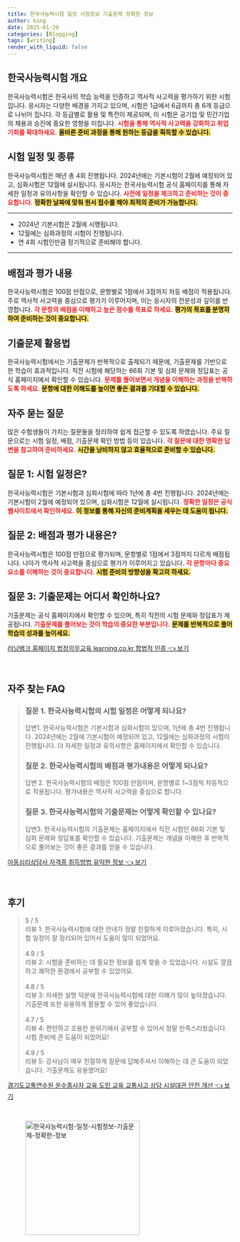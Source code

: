 ```yaml
---
title: 한국사능력시험 일정 시험정보 기출문제 정확한 정보
author: bing
date: 2025-01-29
categories: [Blogging]
tags: [writing]
render_with_liquid: false
---
```



<h2 id='한국사능력시험 개요'>한국사능력시험 개요</h2>

<p>한국사능력시험은 한국사의 학습 능력을 인증하고 역사적 사고력을 평가하기 위한 시험입니다. 응시자는 다양한 배경을 가지고 있으며, 시험은 1급에서 6급까지 총 6개 등급으로 나뉘어 집니다. 각 등급별로 활용 및 특전이 제공되며, 이 시험은 공기업 및 민간기업의 채용과 승진에 중요한 영향을 미칩니다. <b><span style="color: #ee2323;">시험을 통해 역사적 사고력을 강화하고 취업 기회를 확대하세요.</span></b> <b><span style="background-color: #ffe066;">올바른 준비 과정을 통해 원하는 등급을 획득할 수 있습니다.</span></b></p>

<h2 id='시험 일정 및 종류'>시험 일정 및 종류</h2>

<p>한국사능력시험은 매년 총 4회 진행됩니다. 2024년에는 기본시험이 2월에 예정되어 있고, 심화시험은 12월에 실시됩니다. 응시자는 한국사능력시험 공식 홈페이지를 통해 자세한 일정과 유의사항을 확인할 수 있습니다. <b><span style="color: #ee2323;">사전에 일정을 체크하고 준비하는 것이 중요합니다.</span></b> <b><span style="background-color: #ffe066;">정확한 날짜에 맞춰 원서 접수를 해야 최적의 준비가 가능합니다.</span></b></p>

<hr />

<ul>
    <li>2024년 기본시험은 2월에 시행됩니다.</li>
    <li>12월에는 심화과정의 시험이 진행됩니다.</li>
    <li>연 4회 시험인만큼 정기적으로 준비해야 합니다.</li>
</ul>

<hr />

<h2 id='배점과 평가 내용'>배점과 평가 내용</h2>

<p>한국사능력시험은 100점 만점으로, 문항별로 1점에서 3점까지 차등 배점이 적용됩니다. 주로 역사적 사고력을 중심으로 평가가 이루어지며, 이는 응시자의 전문성과 깊이를 반영합니다. <b><span style="color: #ee2323;">각 문항의 배점을 이해하고 높은 점수를 목표로 하세요.</span></b> <b><span style="background-color: #ffe066;">평가의 목표를 분명히 하여 준비하는 것이 중요합니다.</span></b></p>

<h2 id='기출문제 활용법'>기출문제 활용법</h2>

<p>한국사능력시험에서는 기출문제가 반복적으로 출제되기 때문에, 기출문제를 기반으로 한 학습이 효과적입니다. 직전 시험에 해당하는 66회 기본 및 심화 문제와 정답표는 공식 홈페이지에서 확인할 수 있습니다. <b><span style="color: #ee2323;">문제를 풀어보면서 개념을 이해하는 과정을 반복하도록 하세요.</span></b> <b><span style="background-color: #ffe066;">문항에 대한 이해도를 높이면 좋은 결과를 기대할 수 있습니다.</span></b></p>

<h2 id='자주 묻는 질문'>자주 묻는 질문</h2>

<p>많은 수험생들이 가지는 질문들을 정리하여 쉽게 접근할 수 있도록 하였습니다. 주요 질문으로는 시험 일정, 배점, 기출문제 확인 방법 등이 있습니다. <b><span style="color: #ee2323;">각 질문에 대한 명확한 답변을 참고하여 준비하세요.</span></b> <b><span style="background-color: #ffe066;">시간을 낭비하지 않고 효율적으로 준비할 수 있습니다.</span></b></p>

<h2 id='QNA 1'>질문 1: 시험 일정은?</h2>

<p>한국사능력시험은 기본시험과 심화시험에 따라 1년에 총 4번 진행됩니다. 2024년에는 기본시험이 2월에 예정되어 있으며, 심화시험은 12월에 실시됩니다. <b><span style="color: #ee2323;">정확한 일정은 공식 웹사이트에서 확인하세요.</span></b> <b><span style="background-color: #ffe066;">이 정보를 통해 자신의 준비계획을 세우는 데 도움이 됩니다.</span></b></p>

<h2 id='QNA 2'>질문 2: 배점과 평가 내용은?</h2>

<p>한국사능력시험은 100점 만점으로 평가되며, 문항별로 1점에서 3점까지 다르게 배점됩니다. 나아가 역사적 사고력을 중심으로 평가가 이루어지고 있습니다. <b><span style="color: #ee2323;">각 문항마다 중요 요소를 이해하는 것이 중요합니다.</span></b> <b><span style="background-color: #ffe066;">시험 준비의 방향성을 확고히 하세요.</span></b></p>

<h2 id='QNA 3'>질문 3: 기출문제는 어디서 확인하나요?</h2>

<p>기출문제는 공식 홈페이지에서 확인할 수 있으며, 특히 직전의 시험 문제와 정답표가 제공됩니다. <b><span style="color: #ee2323;">기출문제를 풀어보는 것이 학습의 중요한 부분입니다.</span></b> <b><span style="background-color: #ffe066;">문제를 반복적으로 풀어 학습의 성과를 높이세요.</span></b></p>


<p><a class="click-button" title="러닝뱅크 홈페이지 법정의무교육 learning.co.kr 합법적 인증" href="https://greenforu.github.io/posts/%EB%9F%AC%EB%8B%9D%EB%B1%85%ED%81%AC-%ED%99%88%ED%8E%98%EC%9D%B4%EC%A7%80-%EB%B2%95%EC%A0%95%EC%9D%98%EB%AC%B4%EA%B5%90%EC%9C%A1-learning.co.kr-%ED%95%A9%EB%B2%95%EC%A0%81-%EC%9D%B8%EC%A6%9D/" rel="dofollow">러닝뱅크 홈페이지 법정의무교육 learning.co.kr 합법적 인증 👈 보기</a></p><br>
<h2 id='자주_찾는_FAQ'>자주 찾는 FAQ</h2>
<div itemscope="" itemtype="https://schema.org/FAQPage"> 
<blockquote> 
<div itemscope="" itemprop="mainEntity" itemtype="https://schema.org/Question"> 
<h3 itemprop="name">질문 1. 한국사능력시험의 시험 일정은 어떻게 되나요?</h3> 
<div itemscope="" itemprop="acceptedAnswer" itemtype="https://schema.org/Answer"> 
<span itemprop="text"> 
<p>답변1. 한국사능력시험은 기본시험과 심화시험이 있으며, 1년에 총 4번 진행됩니다. 2024년에는 2월에 기본시험이 예정되어 있고, 12월에는 심화과정의 시험이 진행됩니다. 더 자세한 일정과 유의사항은 홈페이지에서 확인할 수 있습니다.</p> 
</span> 
</div> 
</div> 
<div itemscope="" itemprop="mainEntity" itemtype="https://schema.org/Question"> 
<h3 itemprop="name">질문 2. 한국사능력시험의 배점과 평가내용은 어떻게 되나요?</h3> 
<div itemscope="" itemprop="acceptedAnswer" itemtype="https://schema.org/Answer"> 
<span itemprop="text"> 
<p>답변 2. 한국사능력시험의 배점은 100점 만점이며, 문항별로 1~3점씩 차등적으로 적용됩니다. 평가내용은 역사적 사고력을 중심으로 합니다.</p> 
</span> 
</div> 
</div> 
<div itemscope="" itemprop="mainEntity" itemtype="https://schema.org/Question"> 
<h3 itemprop="name">질문 3. 한국사능력시험의 기출문제는 어떻게 확인할 수 있나요?</h3> 
<div itemscope="" itemprop="acceptedAnswer" itemtype="https://schema.org/Answer"> 
<span itemprop="text"> 
<p>답변3. 한국사능력시험의 기출문제는 홈페이지에서 직전 시험인 66회 기본 및 심화 문제와 정답표를 확인할 수 있습니다. 기출문제는 개념을 이해한 후 반복적으로 풀어보는 것이 좋은 결과를 얻을 수 있습니다.</p> 
</span> 
</div> 
</div> 
</blockquote> 
</div>
<p><a class="click-button" title="아동심리상담사 자격증 취득방법 유익한 정보" href="https://greenforu.github.io/posts/%EC%95%84%EB%8F%99%EC%8B%AC%EB%A6%AC%EC%83%81%EB%8B%B4%EC%82%AC-%EC%9E%90%EA%B2%A9%EC%A6%9D-%EC%B7%A8%EB%93%9D%EB%B0%A9%EB%B2%95-%EC%9C%A0%EC%9D%B5%ED%95%9C-%EC%A0%95%EB%B3%B4/" rel="dofollow">아동심리상담사 자격증 취득방법 유익한 정보 👈 보기</a></p><br>
<h2 id='후기'>후기</h2>
<div itemscope itemtype="https://schema.org/Product">
  <blockquote>
  <div itemprop="review" itemscope itemtype="https://schema.org/Review">
      <div itemprop="reviewRating" itemscope itemtype="https://schema.org/Rating"> <span itemprop="ratingValue">5</span> / <span itemprop="bestRating">5</span> </div>
      <span itemprop="reviewBody">리뷰 1: 한국사능력시험에 대한 안내가 정말 친절하게 이루어졌습니다. 특히, 시험 일정이 잘 정리되어 있어서 도움이 많이 되었어요.</span>
  </div>
  <br>
  <div itemprop="review" itemscope itemtype="https://schema.org/Review">
      <div itemprop="reviewRating" itemscope itemtype="https://schema.org/Rating"> <span itemprop="ratingValue">4.9</span> / <span itemprop="bestRating">5</span> </div>
      <span itemprop="reviewBody">리뷰 2: 시험을 준비하는 데 필요한 정보를 쉽게 찾을 수 있었습니다. 시설도 깔끔하고 쾌적한 환경에서 공부할 수 있었어요.</span>
  </div>
  <br>
  <div itemprop="review" itemscope itemtype="https://schema.org/Review">
      <div itemprop="reviewRating" itemscope itemtype="https://schema.org/Rating"> <span itemprop="ratingValue">4.8</span> / <span itemprop="bestRating">5</span> </div>
      <span itemprop="reviewBody">리뷰 3: 자세한 설명 덕분에 한국사능력시험에 대한 이해가 많이 높아졌습니다. 기출문제 또한 유용하게 활용할 수 있어 좋았습니다.</span>
  </div>
  <br>
  <div itemprop="review" itemscope itemtype="https://schema.org/Review">
      <div itemprop="reviewRating" itemscope itemtype="https://schema.org/Rating"> <span itemprop="ratingValue">4.7</span> / <span itemprop="bestRating">5</span> </div>
      <span itemprop="reviewBody">리뷰 4: 편안하고 조용한 분위기에서 공부할 수 있어서 정말 만족스러웠습니다. 시험 준비에 큰 도움이 되었어요!</span>
  </div>
  <br>
  <div itemprop="review" itemscope itemtype="https://schema.org/Review">
      <div itemprop="reviewRating" itemscope itemtype="https://schema.org/Rating"> <span itemprop="ratingValue">4.9</span> / <span itemprop="bestRating">5</span> </div>
      <span itemprop="reviewBody">리뷰 5: 강사님이 매우 친절하게 질문에 답해주셔서 이해하는 데 큰 도움이 되었습니다. 기출문제도 유용했어요!</span>
  </div>
  </blockquote>
</div>
<p><a class="click-button" title="경기도교통연수원 운수종사자 교육 도민 교육 교통사고 상담 시설대관 안전 개선" href="https://greenforu.github.io/posts/%EA%B2%BD%EA%B8%B0%EB%8F%84%EA%B5%90%ED%86%B5%EC%97%B0%EC%88%98%EC%9B%90-%EC%9A%B4%EC%88%98%EC%A2%85%EC%82%AC%EC%9E%90-%EA%B5%90%EC%9C%A1-%EB%8F%84%EB%AF%BC-%EA%B5%90%EC%9C%A1-%EA%B5%90%ED%86%B5%EC%82%AC%EA%B3%A0-%EC%83%81%EB%8B%B4-%EC%8B%9C%EC%84%A4%EB%8C%80%EA%B4%80-%EC%95%88%EC%A0%84-%EA%B0%9C%EC%84%A0/" rel="dofollow">경기도교통연수원 운수종사자 교육 도민 교육 교통사고 상담 시설대관 안전 개선 👈 보기</a></p><br>
<figure class="image"><img src="https://greenforu.github.io/assets/img/thumbnail/한국사능력시험-일정-시험정보-기출문제-정확한-정보.webp" alt="한국사능력시험-일정-시험정보-기출문제-정확한-정보" width="256" height="256"></figure>